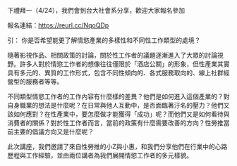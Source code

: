 ---
---
下禮拜一（4/24），我們會到台大社會系分享，歡迎大家報名參加

報名連結：https://reurl.cc/NqoQDp

引：
你是否希望能更了解情慾產業的多樣性和不同性工作類型的處境？

隨著影視作品、相關政策的討論，關於性工作者的議題逐漸進入了大眾的討論視野。許多人對於情慾工作者的想像往往僅限於「酒店公關」的形象，但性產業其實具有多元的、異質的工作形式，包含不同性傾向的、各式服務取向的、線上社群經營型的服務者等等。

不同類型情慾工作者的工作內容有什麼樣的差異？他們是如何進入這個產業的？對自身職業的想法是什麼呢？在日常與他人互動中，是否面臨著汙名的壓力？他們又該如何應對？在性產業中，要怎麼做才能獲得「成功」呢？而他們又是如何看待與消費者的關係？對於性工作者而言，當前的政策有什麼需要改善的方向？性勞推當前主要的倡議方向又是什麼呢？

此次講座，我們邀請了來自性勞推的小Z與小惠，和我們分享他們在行業中的心路歷程與工作經驗，並由兩位講者為我們展開情慾工作者的多元樣貌。